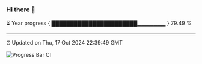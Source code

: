 ### Hi there 👋

⏳ Year progress { ███████████████████████▁▁▁▁▁▁▁ } 79.49 %

---

⏰ Updated on Thu, 17 Oct 2024 22:39:49 GMT

![Progress Bar CI](https://github.com/IshwaranRudhara/GIT-ACTION/workflows/Progress%20Bar%20CI/badge.svg)
